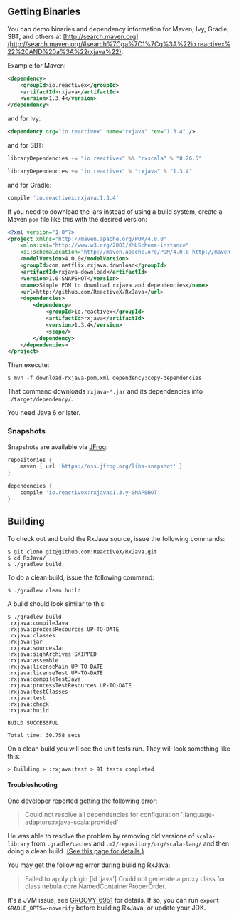 ## Getting Binaries

You can demo binaries and dependency information for Maven, Ivy, Gradle, SBT, and others at [http://search.maven.org](http://search.maven.org/#search%7Cga%7C1%7Cg%3A%22io.reactivex%22%20AND%20a%3A%22rxjava%22).

Example for Maven:

```xml
<dependency>
    <groupId>io.reactivex</groupId>
    <artifactId>rxjava</artifactId>
    <version>1.3.4</version>
</dependency>
```
and for Ivy:

```xml
<dependency org="io.reactivex" name="rxjava" rev="1.3.4" />
```

and for SBT:

```scala
libraryDependencies += "io.reactivex" %% "rxscala" % "0.26.5"

libraryDependencies += "io.reactivex" % "rxjava" % "1.3.4"
```

and for Gradle:
```groovy
compile 'io.reactivex:rxjava:1.3.4'
```

If you need to download the jars instead of using a build system, create a Maven `pom` file like this with the desired version:

```xml
<?xml version="1.0"?>
<project xmlns="http://maven.apache.org/POM/4.0.0" 
    xmlns:xsi="http://www.w3.org/2001/XMLSchema-instance" 
    xsi:schemaLocation="http://maven.apache.org/POM/4.0.0 http://maven.apache.org/xsd/maven-4.0.0.xsd">
	<modelVersion>4.0.0</modelVersion>
	<groupId>com.netflix.rxjava.download</groupId>
	<artifactId>rxjava-download</artifactId>
	<version>1.0-SNAPSHOT</version>
	<name>Simple POM to download rxjava and dependencies</name>
	<url>http://github.com/ReactiveX/RxJava</url>
	<dependencies>
		<dependency>
			<groupId>io.reactivex</groupId>
			<artifactId>rxjava</artifactId>
			<version>1.3.4</version>
			<scope/>
		</dependency>
	</dependencies>
</project>
```

Then execute:

```
$ mvn -f download-rxjava-pom.xml dependency:copy-dependencies
```

That command downloads `rxjava-*.jar` and its dependencies into `./target/dependency/`.

You need Java 6 or later.

### Snapshots

Snapshots are available via [JFrog](https://oss.jfrog.org/webapp/search/artifact/?5&q=rxjava):

```groovy
repositories {
    maven { url 'https://oss.jfrog.org/libs-snapshot' }
}

dependencies {
    compile 'io.reactivex:rxjava:1.3.y-SNAPSHOT'
}
```

## Building

To check out and build the RxJava source, issue the following commands:

```
$ git clone git@github.com:ReactiveX/RxJava.git
$ cd RxJava/
$ ./gradlew build
```

To do a clean build, issue the following command:

```
$ ./gradlew clean build
```

A build should look similar to this:

```
$ ./gradlew build
:rxjava:compileJava
:rxjava:processResources UP-TO-DATE
:rxjava:classes
:rxjava:jar
:rxjava:sourcesJar
:rxjava:signArchives SKIPPED
:rxjava:assemble
:rxjava:licenseMain UP-TO-DATE
:rxjava:licenseTest UP-TO-DATE
:rxjava:compileTestJava
:rxjava:processTestResources UP-TO-DATE
:rxjava:testClasses
:rxjava:test
:rxjava:check
:rxjava:build

BUILD SUCCESSFUL

Total time: 30.758 secs
```

On a clean build you will see the unit tests run. They will look something like this:

```
> Building > :rxjava:test > 91 tests completed
```

#### Troubleshooting

One developer reported getting the following error:

> Could not resolve all dependencies for configuration ':language-adaptors:rxjava-scala:provided'

He was able to resolve the problem by removing old versions of `scala-library` from `.gradle/caches` and `.m2/repository/org/scala-lang/` and then doing a clean build. <a href="https://gist.github.com/jaceklaskowski/9496058">(See this page for details.)</a>

You may get the following error during building RxJava:

> Failed to apply plugin [id 'java']
> Could not generate a proxy class for class nebula.core.NamedContainerProperOrder.

It's a JVM issue, see [GROOVY-6951](https://jira.codehaus.org/browse/GROOVY-6951) for details. If so, you can run `export GRADLE_OPTS=-noverify` before building RxJava, or update your JDK.
